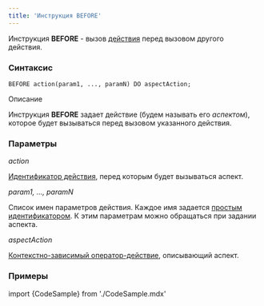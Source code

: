 ```yaml
---
title: 'Инструкция BEFORE'
---
```


Инструкция **BEFORE** - вызов [действия](Действия.md) перед вызовом другого действия. 

### Синтаксис

    BEFORE action(param1, ..., paramN) DO aspectAction;

Описание

Инструкция **BEFORE** задает действие (будем называть его *аспектом*), которое будет вызываться перед вызовом указанного действия.

### Параметры

*action*

[Идентификатор действия](Идентификаторы.md#propertyid-broken), перед которым будет вызываться аспект.

*param1, ..., paramN*

Список имен параметров действия. Каждое имя задается [простым идентификатором](Идентификаторы.md#id-broken). К этим параметрам можно обращаться при задании аспекта.

*aspectAction*

[Контекстно-зависимый оператор-действие](Операторы-действия.md#контекстно-зависимые-операторы), описывающий аспект.

### Примеры


import {CodeSample} from './CodeSample.mdx'

<CodeSample url="https://ru-documentation.lsfusion.org/sample?file=InstructionSample&block=before"/>

  
